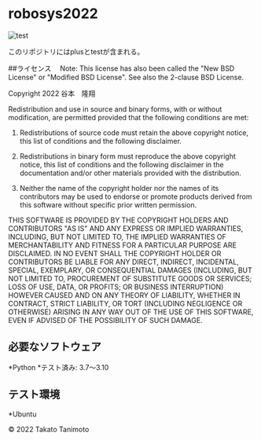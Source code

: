 # robosys2022
![test](https://github.com/tanimoto:takato/robosys2022/actions/workflows/test.yml/badge.svg)

このリポジトリにはplusとtestが含まれる。

##ライセンス
　Note: This license has also been called the "New BSD License" or "Modified BSD License". See also the 2-clause BSD License.

Copyright 2022 谷本　隆翔

Redistribution and use in source and binary forms, with or without modification, are permitted provided that the following conditions are met:

1. Redistributions of source code must retain the above copyright notice, this list of conditions and the following disclaimer.

2. Redistributions in binary form must reproduce the above copyright notice, this list of conditions and the following disclaimer in the documentation and/or other materials provided with the distribution.

3. Neither the name of the copyright holder nor the names of its contributors may be used to endorse or promote products derived from this software without specific prior written permission.

THIS SOFTWARE IS PROVIDED BY THE COPYRIGHT HOLDERS AND CONTRIBUTORS "AS IS" AND ANY EXPRESS OR IMPLIED WARRANTIES, INCLUDING, BUT NOT LIMITED TO, THE IMPLIED WARRANTIES OF MERCHANTABILITY AND FITNESS FOR A PARTICULAR PURPOSE ARE DISCLAIMED. IN NO EVENT SHALL THE COPYRIGHT HOLDER OR CONTRIBUTORS BE LIABLE FOR ANY DIRECT, INDIRECT, INCIDENTAL, SPECIAL, EXEMPLARY, OR CONSEQUENTIAL DAMAGES (INCLUDING, BUT NOT LIMITED TO, PROCUREMENT OF SUBSTITUTE GOODS OR SERVICES; LOSS OF USE, DATA, OR PROFITS; OR BUSINESS INTERRUPTION) HOWEVER CAUSED AND ON ANY THEORY OF LIABILITY, WHETHER IN CONTRACT, STRICT LIABILITY, OR TORT (INCLUDING NEGLIGENCE OR OTHERWISE) ARISING IN ANY WAY OUT OF THE USE OF THIS SOFTWARE, EVEN IF ADVISED OF THE POSSIBILITY OF SUCH DAMAGE.

## 必要なソフトウェア
*Python
 *テスト済み: 3.7～3.10

## テスト環境
*Ubuntu

© 2022 Takato Tanimoto
